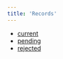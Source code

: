 ```yaml
---
title: 'Records'
---
```


- [current](/meta/records/current)
- [pending](/meta/records/pending)
- [rejected](/meta/records/rejected)
